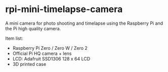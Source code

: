 # rpi-mini-timelapse-camera
A mini camera for photo shooting and timelapse using the Raspberry Pi and the Pi high quality camera.

Item list:
- Raspberry Pi Zero / Zero W / Zero 2
- Official Pi HQ camera + lens
- LCD: Adafruit SSD1306 128 x 64 LCD
- 3D printed case
